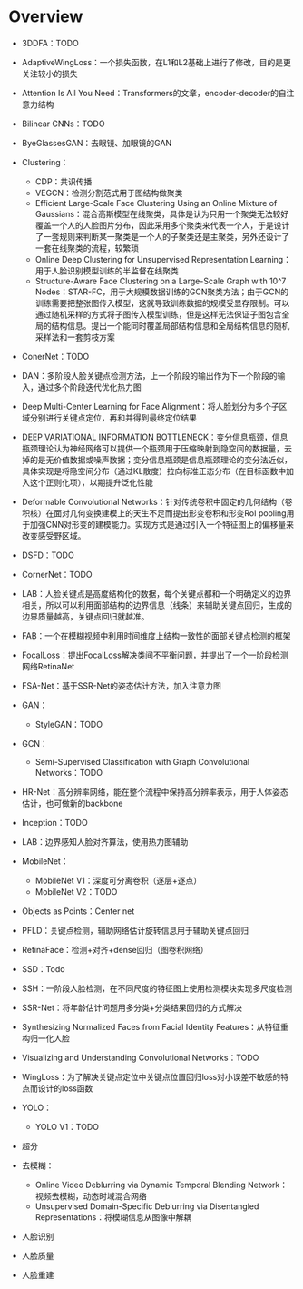 # Overview

* 3DDFA：TODO
* AdaptiveWingLoss：一个损失函数，在L1和L2基础上进行了修改，目的是更关注较小的损失
* Attention Is All You Need：Transformers的文章，encoder-decoder的自注意力结构
* Bilinear CNNs：TODO
* ByeGlassesGAN：去眼镜、加眼镜的GAN
* Clustering：
  * CDP：共识传播
  * VEGCN：检测分割范式用于图结构做聚类
  * Efficient Large-Scale Face Clustering Using an Online Mixture of Gaussians：混合高斯模型在线聚类，具体是认为只用一个聚类无法较好覆盖一个人的人脸图片分布，因此采用多个聚类来代表一个人，于是设计了一套规则来判断某一聚类是一个人的子聚类还是主聚类，另外还设计了一套在线聚类的流程，较繁琐
  * Online Deep Clustering for Unsupervised Representation Learning：用于人脸识别模型训练的半监督在线聚类
  * Structure-Aware Face Clustering on a Large-Scale Graph with 10^7 Nodes：STAR-FC，用于大规模数据训练的GCN聚类方法；由于GCN的训练需要把整张图传入模型，这就导致训练数据的规模受显存限制。可以通过随机采样的方式将子图传入模型训练，但是这样无法保证子图包含全局的结构信息。提出一个能同时覆盖局部结构信息和全局结构信息的随机采样法和一套剪枝方案

* ConerNet：TODO
* DAN：多阶段人脸关键点检测方法，上一个阶段的输出作为下一个阶段的输入，通过多个阶段迭代优化热力图
* Deep Multi-Center Learning for Face Alignment：将人脸划分为多个子区域分别进行关键点定位，再和并得到最终定位结果
* DEEP VARIATIONAL INFORMATION BOTTLENECK：变分信息瓶颈，信息瓶颈理论认为神经网络可以提供一个瓶颈用于压缩映射到隐空间的数据量，去掉的是无价值数据或噪声数据；变分信息瓶颈是信息瓶颈理论的变分法近似，具体实现是将隐空间分布（通过KL散度）拉向标准正态分布（在目标函数中加入这个正则化项），以期提升泛化性能
* Deformable Convolutional Networks：针对传统卷积中固定的几何结构（卷积核）在面对几何变换建模上的天生不足而提出形变卷积和形变RoI pooling用于加强CNN对形变的建模能力。实现方式是通过引入一个特征图上的偏移量来改变感受野区域。
* DSFD：TODO
* CornerNet：TODO
* LAB：人脸关键点是高度结构化的数据，每个关键点都和一个明确定义的边界相关，所以可以利用面部结构的边界信息（线条）来辅助关键点回归，生成的边界质量越高，关键点回归就越准。

* FAB：一个在模糊视频中利用时间维度上结构一致性的面部关键点检测的框架
* FocalLoss：提出FocalLoss解决类间不平衡问题，并提出了一个一阶段检测网络RetinaNet
* FSA-Net：基于SSR-Net的姿态估计方法，加入注意力图
* GAN：
  * StyleGAN：TODO
  
* GCN：
  * Semi-Supervised Classification with Graph Convolutional Networks：TODO
  
* HR-Net：高分辨率网络，能在整个流程中保持高分辨率表示，用于人体姿态估计，也可做新的backbone
* Inception：TODO
* LAB：边界感知人脸对齐算法，使用热力图辅助
* MobileNet：
  * MobileNet V1：深度可分离卷积（逐层+逐点）
  * MobileNet V2：TODO
* Objects as Points：Center net
* PFLD：关键点检测，辅助网络估计旋转信息用于辅助关键点回归
* RetinaFace：检测+对齐+dense回归（图卷积网络）
* SSD：Todo
* SSH：一阶段人脸检测，在不同尺度的特征图上使用检测模块实现多尺度检测
* SSR-Net：将年龄估计问题用多分类+分类结果回归的方式解决
* Synthesizing Normalized Faces from Facial Identity Features：从特征重构归一化人脸
* Visualizing and Understanding Convolutional Networks：TODO
* WingLoss：为了解决关键点定位中关键点位置回归loss对小误差不敏感的特点而设计的loss函数
* YOLO：
  * YOLO V1：TODO
* 超分
* 去模糊：
  * Online Video Deblurring via Dynamic Temporal Blending Network：视频去模糊，动态时域混合网络
  * Unsupervised Domain-Specific Deblurring via Disentangled Representations：将模糊信息从图像中解耦
* 人脸识别
* 人脸质量
* 人脸重建
